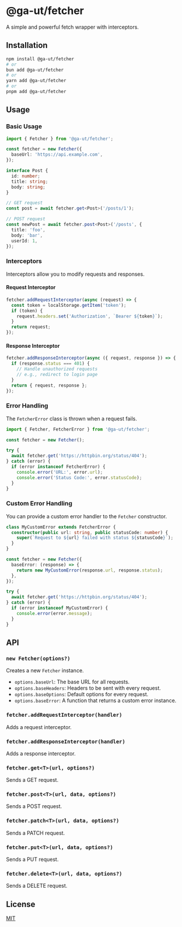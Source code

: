 # @ga-ut/fetcher

A simple and powerful fetch wrapper with interceptors.


## Installation

```bash
npm install @ga-ut/fetcher
# or
bun add @ga-ut/fetcher
# or
yarn add @ga-ut/fetcher
# or
pnpm add @ga-ut/fetcher
```

## Usage

### Basic Usage

```typescript
import { Fetcher } from '@ga-ut/fetcher';

const fetcher = new Fetcher({
  baseUrl: 'https://api.example.com',
});

interface Post {
  id: number;
  title: string;
  body: string;
}

// GET request
const post = await fetcher.get<Post>('/posts/1');

// POST request
const newPost = await fetcher.post<Post>('/posts', {
  title: 'foo',
  body: 'bar',
  userId: 1,
});
```

### Interceptors

Interceptors allow you to modify requests and responses.

#### Request Interceptor

```typescript
fetcher.addRequestInterceptor(async (request) => {
  const token = localStorage.getItem('token');
  if (token) {
    request.headers.set('Authorization', `Bearer ${token}`);
  }
  return request;
});
```

#### Response Interceptor

```typescript
fetcher.addResponseInterceptor(async ({ request, response }) => {
  if (response.status === 401) {
    // Handle unauthorized requests
    // e.g., redirect to login page
  }
  return { request, response };
});
```

### Error Handling

The `FetcherError` class is thrown when a request fails.

```typescript
import { Fetcher, FetcherError } from '@ga-ut/fetcher';

const fetcher = new Fetcher();

try {
  await fetcher.get('https://httpbin.org/status/404');
} catch (error) {
  if (error instanceof FetcherError) {
    console.error('URL:', error.url);
    console.error('Status Code:', error.statusCode);
  }
}
```

### Custom Error Handling

You can provide a custom error handler to the `Fetcher` constructor.

```typescript
class MyCustomError extends FetcherError {
  constructor(public url: string, public statusCode: number) {
    super(`Request to ${url} failed with status ${statusCode}`);
  }
}

const fetcher = new Fetcher({
  baseError: (response) => {
    return new MyCustomError(response.url, response.status);
  },
});

try {
  await fetcher.get('https://httpbin.org/status/404');
} catch (error) {
  if (error instanceof MyCustomError) {
    console.error(error.message);
  }
}
```

## API

### `new Fetcher(options?)`

Creates a new `Fetcher` instance.

- `options.baseUrl`: The base URL for all requests.
- `options.baseHeaders`: Headers to be sent with every request.
- `options.baseOptions`: Default options for every request.
- `options.baseError`: A function that returns a custom error instance.

### `fetcher.addRequestInterceptor(handler)`

Adds a request interceptor.

### `fetcher.addResponseInterceptor(handler)`

Adds a response interceptor.

### `fetcher.get<T>(url, options?)`

Sends a GET request.

### `fetcher.post<T>(url, data, options?)`

Sends a POST request.

### `fetcher.patch<T>(url, data, options?)`

Sends a PATCH request.

### `fetcher.put<T>(url, data, options?)`

Sends a PUT request.

### `fetcher.delete<T>(url, data, options?)`

Sends a DELETE request.

## License

[MIT](./LICENSE)